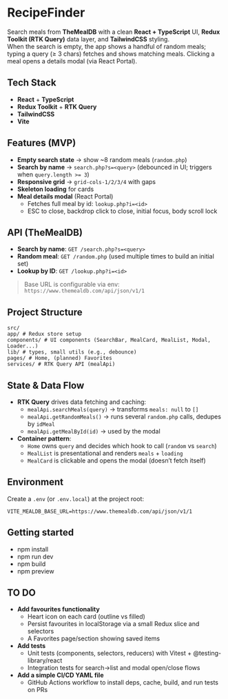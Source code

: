 # RecipeFinder

Search meals from **TheMealDB** with a clean **React + TypeScript** UI, **Redux Toolkit (RTK Query)** data layer, and **TailwindCSS** styling.  
When the search is empty, the app shows a handful of random meals; typing a query (≥ 3 chars) fetches and shows matching meals. Clicking a meal opens a details modal (via React Portal).

## Tech Stack

- **React** + **TypeScript**
- **Redux Toolkit** + **RTK Query**
- **TailwindCSS**
- **Vite**

## Features (MVP)

- **Empty search state** → show ~8 random meals (`random.php`)
- **Search by name** → `search.php?s=<query>` (debounced in UI; triggers when `query.length >= 3`)
- **Responsive grid** → `grid-cols-1/2/3/4` with gaps
- **Skeleton loading** for cards
- **Meal details modal** (React Portal)
  - Fetches full meal by id: `lookup.php?i=<id>`
  - ESC to close, backdrop click to close, initial focus, body scroll lock

## API (TheMealDB)

- **Search by name**: `GET /search.php?s=<query>`
- **Random meal**: `GET /random.php` (used multiple times to build an initial set)
- **Lookup by ID**: `GET /lookup.php?i=<id>`

> Base URL is configurable via env: `https://www.themealdb.com/api/json/v1/1`

## Project Structure

```text
src/
app/ # Redux store setup
components/ # UI components (SearchBar, MealCard, MealList, Modal, Loader...)
lib/ # types, small utils (e.g., debounce)
pages/ # Home, (planned) Favorites
services/ # RTK Query API (mealApi)
```

## State & Data Flow

- **RTK Query** drives data fetching and caching:
  - `mealApi.searchMeals(query)` → transforms `meals: null` to `[]`
  - `mealApi.getRandomMeals()` → runs several `random.php` calls, dedupes by `idMeal`
  - `mealApi.getMealById(id)` → used by the modal
- **Container pattern**:
  - `Home` owns `query` and decides which hook to call (`random` vs `search`)
  - `MealList` is presentational and renders `meals` + `loading`
  - `MealCard` is clickable and opens the modal (doesn’t fetch itself)

## Environment

Create a `.env` (or `.env.local`) at the project root:

```env
VITE_MEALDB_BASE_URL=https://www.themealdb.com/api/json/v1/1
```

## Getting started

- npm install
- npm run dev
- npm build
- npm preview

## TO DO

- **Add favourites functionality**
  - Heart icon on each card (outline vs filled)
  - Persist favourites in localStorage via a small Redux slice and selectors
  - A Favorites page/section showing saved items
- **Add tests**
  - Unit tests (components, selectors, reducers) with Vitest + @testing-library/react
  - Integration tests for search→list and modal open/close flows
- **Add a simple CI/CD YAML file**
  - GitHub Actions workflow to install deps, cache, build, and run tests on PRs

